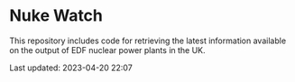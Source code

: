# Nuke Watch

This repository includes code for retrieving the latest information available on the output of EDF nuclear power plants in the UK.

Last updated: 2023-04-20 22:07
